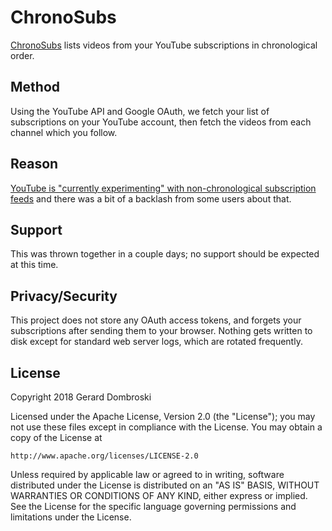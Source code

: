 # ChronoSubs

[ChronoSubs](https://www.chronosubs.com/) lists videos from your YouTube subscriptions in chronological order.

## Method

Using the YouTube API and Google OAuth, we fetch your list of subscriptions on your YouTube account, then fetch the videos from each channel which you follow.
 
## Reason

[YouTube is "currently experimenting" with non-chronological subscription feeds](https://twitter.com/TeamYouTube/status/999150003863085056) and there was a bit of a backlash from some users about that.
 
## Support

This was thrown together in a couple days; no support should be expected at this time.

## Privacy/Security

This project does not store any OAuth access tokens, and forgets your subscriptions after sending them to your browser. Nothing gets written to disk except for standard web server logs, which are rotated frequently. 

## License

Copyright 2018 Gerard Dombroski

Licensed under the Apache License, Version 2.0 (the "License");
you may not use these files except in compliance with the License.
You may obtain a copy of the License at

    http://www.apache.org/licenses/LICENSE-2.0

Unless required by applicable law or agreed to in writing, software
distributed under the License is distributed on an "AS IS" BASIS,
WITHOUT WARRANTIES OR CONDITIONS OF ANY KIND, either express or implied.
See the License for the specific language governing permissions and
limitations under the License.
